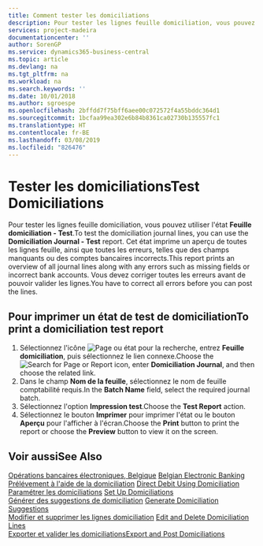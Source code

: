 ```yaml
---
title: Comment tester les domiciliations
description: Pour tester les lignes feuille domiciliation, vous pouvez utiliser l'état Feuille domiciliation - Test. Cet état imprime un aperçu de toutes les lignes feuille, ainsi que toutes les erreurs, telles que des champs manquants ou des comptes bancaires incorrects.
services: project-madeira
documentationcenter: ''
author: SorenGP
ms.service: dynamics365-business-central
ms.topic: article
ms.devlang: na
ms.tgt_pltfrm: na
ms.workload: na
ms.search.keywords: ''
ms.date: 10/01/2018
ms.author: sgroespe
ms.openlocfilehash: 2bffdd7f75bff6aee00c072572f4a55bddc364d1
ms.sourcegitcommit: 1bcfaa99ea302e6b84b8361ca02730b135557fc1
ms.translationtype: HT
ms.contentlocale: fr-BE
ms.lasthandoff: 03/08/2019
ms.locfileid: "826476"
---
```

# <a name="test-domiciliations"></a><span data-ttu-id="2d095-104">Tester les domiciliations</span><span class="sxs-lookup"><span data-stu-id="2d095-104">Test Domiciliations</span></span>
<span data-ttu-id="2d095-105">Pour tester les lignes feuille domiciliation, vous pouvez utiliser l'état **Feuille domiciliation - Test**.</span><span class="sxs-lookup"><span data-stu-id="2d095-105">To test the domiciliation journal lines, you can use the **Domiciliation Journal - Test** report.</span></span> <span data-ttu-id="2d095-106">Cet état imprime un aperçu de toutes les lignes feuille, ainsi que toutes les erreurs, telles que des champs manquants ou des comptes bancaires incorrects.</span><span class="sxs-lookup"><span data-stu-id="2d095-106">This report prints an overview of all journal lines along with any errors such as missing fields or incorrect bank accounts.</span></span> <span data-ttu-id="2d095-107">Vous devez corriger toutes les erreurs avant de pouvoir valider les lignes.</span><span class="sxs-lookup"><span data-stu-id="2d095-107">You have to correct all errors before you can post the lines.</span></span>  

## <a name="to-print-a-domiciliation-test-report"></a><span data-ttu-id="2d095-108">Pour imprimer un état de test de domiciliation</span><span class="sxs-lookup"><span data-stu-id="2d095-108">To print a domiciliation test report</span></span>  

1.  <span data-ttu-id="2d095-109">Sélectionnez l'icône ![Page ou état pour la recherche](../../media/ui-search/search_small.png "icône Page ou état pour la recherche"), entrez **Feuille domiciliation**, puis sélectionnez le lien connexe.</span><span class="sxs-lookup"><span data-stu-id="2d095-109">Choose the ![Search for Page or Report](../../media/ui-search/search_small.png "Search for Page or Report icon") icon, enter **Domiciliation Journal**, and then choose the related link.</span></span>  
2.  <span data-ttu-id="2d095-110">Dans le champ **Nom de la feuille**, sélectionnez le nom de feuille comptabilité requis.</span><span class="sxs-lookup"><span data-stu-id="2d095-110">In the **Batch Name** field, select the required journal batch.</span></span>  
3.  <span data-ttu-id="2d095-111">Sélectionnez l'option **Impression test**.</span><span class="sxs-lookup"><span data-stu-id="2d095-111">Choose the **Test Report** action.</span></span>  
4.  <span data-ttu-id="2d095-112">Sélectionnez le bouton **Imprimer** pour imprimer l'état ou le bouton **Aperçu** pour l'afficher à l'écran.</span><span class="sxs-lookup"><span data-stu-id="2d095-112">Choose the **Print** button to print the report or choose the **Preview** button to view it on the screen.</span></span>  

## <a name="see-also"></a><span data-ttu-id="2d095-113">Voir aussi</span><span class="sxs-lookup"><span data-stu-id="2d095-113">See Also</span></span>  
 <span data-ttu-id="2d095-114">[Opérations bancaires électroniques, Belgique](belgian-electronic-banking.md) </span><span class="sxs-lookup"><span data-stu-id="2d095-114">[Belgian Electronic Banking](belgian-electronic-banking.md) </span></span>  
 <span data-ttu-id="2d095-115">[Prélévement à l'aide de la domiciliation](direct-debit-using-domiciliation.md) </span><span class="sxs-lookup"><span data-stu-id="2d095-115">[Direct Debit Using Domiciliation](direct-debit-using-domiciliation.md) </span></span>  
 <span data-ttu-id="2d095-116">[Paramétrer les domiciliations](how-to-set-up-domiciliations.md) </span><span class="sxs-lookup"><span data-stu-id="2d095-116">[Set Up Domiciliations](how-to-set-up-domiciliations.md) </span></span>  
 <span data-ttu-id="2d095-117">[Générer des suggestions de domiciliation](how-to-generate-domiciliation-suggestions.md) </span><span class="sxs-lookup"><span data-stu-id="2d095-117">[Generate Domiciliation Suggestions](how-to-generate-domiciliation-suggestions.md) </span></span>  
 <span data-ttu-id="2d095-118">[Modifier et supprimer les lignes domiciliation](how-to-edit-and-delete-domiciliation-lines.md) </span><span class="sxs-lookup"><span data-stu-id="2d095-118">[Edit and Delete Domiciliation Lines](how-to-edit-and-delete-domiciliation-lines.md) </span></span>  
 [<span data-ttu-id="2d095-119">Exporter et valider les domiciliations</span><span class="sxs-lookup"><span data-stu-id="2d095-119">Export and Post Domiciliations</span></span>](how-to-export-and-post-domiciliations.md)
